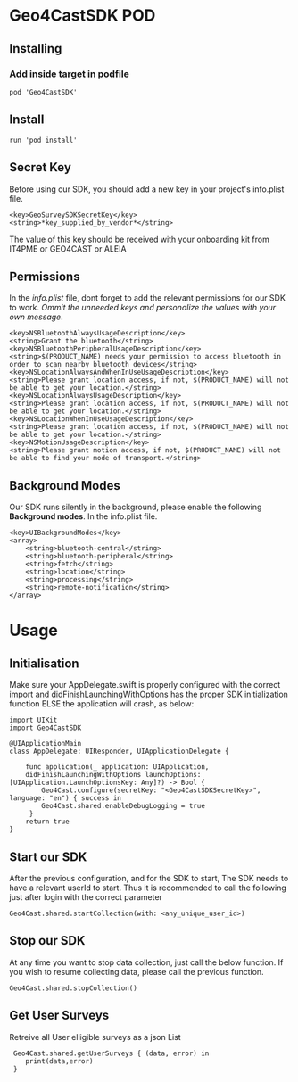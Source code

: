 # Geo4CastSDK POD

## Installing

### Add inside target in podfile

```
pod 'Geo4CastSDK'
```

## Install

```
run 'pod install'
```

## Secret Key

Before using our SDK, you should add a new key in your project's info.plist file.

```
<key>GeoSurveySDKSecretKey</key>
<string>*key_supplied_by_vendor*</string>
```

The value of this key should be received with your onboarding kit from IT4PME or GEO4CAST or ALEIA

## Permissions

In the _info.plist_ file, dont forget to add the relevant permissions for our SDK to work.
_Ommit the unneeded keys and personalize the values with your own message_.

```
<key>NSBluetoothAlwaysUsageDescription</key>
<string>Grant the bluetooth</string>
<key>NSBluetoothPeripheralUsageDescription</key>
<string>$(PRODUCT_NAME) needs your permission to access bluetooth in order to scan nearby bluetooth devices</string>
<key>NSLocationAlwaysAndWhenInUseUsageDescription</key>
<string>Please grant location access, if not, $(PRODUCT_NAME) will not be able to get your location.</string>
<key>NSLocationAlwaysUsageDescription</key>
<string>Please grant location access, if not, $(PRODUCT_NAME) will not be able to get your location.</string>
<key>NSLocationWhenInUseUsageDescription</key>
<string>Please grant location access, if not, $(PRODUCT_NAME) will not be able to get your location.</string>
<key>NSMotionUsageDescription</key>
<string>Please grant motion access, if not, $(PRODUCT_NAME) will not be able to find your mode of transport.</string>
```

## Background Modes

Our SDK runs silently in the background, please enable the following **Background modes**.
In the info.plist file.

```
<key>UIBackgroundModes</key>
<array>
    <string>bluetooth-central</string>
    <string>bluetooth-peripheral</string>
    <string>fetch</string>
    <string>location</string>
    <string>processing</string>
    <string>remote-notification</string>
</array>
```

# Usage

## Initialisation

Make sure your AppDelegate.swift is properly configured with the correct import and
didFinishLaunchingWithOptions has the proper SDK initialization function ELSE the application will crash, as below:

```
import UIKit
import Geo4CastSDK

@UIApplicationMain
class AppDelegate: UIResponder, UIApplicationDelegate {

    func application(_ application: UIApplication,
    didFinishLaunchingWithOptions launchOptions: [UIApplication.LaunchOptionsKey: Any]?) -> Bool {
        Geo4Cast.configure(secretKey: "<Geo4CastSDKSecretKey>", language: "en") { success in
        Geo4Cast.shared.enableDebugLogging = true
     }
    return true
}
```

## Start our SDK

After the previous configuration, and for the SDK to start,
The SDK needs to have a relevant userId to start.
Thus it is recommended to call the following just after login with the correct parameter

```
Geo4Cast.shared.startCollection(with: <any_unique_user_id>)
```

## Stop our SDK

At any time you want to stop data collection, just call the below function.
If you wish to resume collecting data, please call the previous function.

```
Geo4Cast.shared.stopCollection()
```

## Get User Surveys

Retreive all User elligible surveys as a json List

```
 Geo4Cast.shared.getUserSurveys { (data, error) in
    print(data,error)
 }
```
